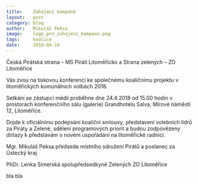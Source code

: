 ```yaml
---
title:	  Zahájení kampaně
layout:	  post
category: blog
author:	  Mikuláš Peksa
image:	  logo_pro_zahajeni_kampane.png
tags:	  koalice
date:	  2018-04-19
---
```


Česká Pirátská strana – MS Piráti Litoměřicko a Strana zelených – ZO Litoměřice
 
Vás zvou na tiskovou konferenci ke společnému koaličnímu projektu v litoměřických komunálních volbách 2018.
 
Setkání se zástupci médií proběhne dne 24.4.2018 od 15.00 hodin v prostorách konferenčního sálu (galerie) Grandhotelu Salva, Mírové náměstí 12, Litoměřice.
 
Dojde k oficiálnímu podepsání koaliční smlouvy, představení volebních lídrů za Piráty a Zelené, sdělení programových priorit a budou zodpovězeny dotazy k představám o novém uspořádání na litoměřické radnici.
 
Mgr. Mikuláš Peksa
předseda místního sdružení Pirátů a poslanec za Ústecký kraj
 
PhDr. Lenka Simerská
spolupředsedkyně Zelených ZO Litoměřice

bla bla
